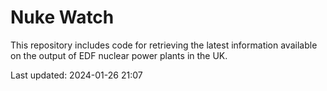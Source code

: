 # Nuke Watch

This repository includes code for retrieving the latest information available on the output of EDF nuclear power plants in the UK.

Last updated: 2024-01-26 21:07